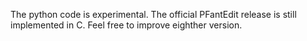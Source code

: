 The python code is experimental. The official PFantEdit release is still implemented in C. Feel free to improve eighther version.
